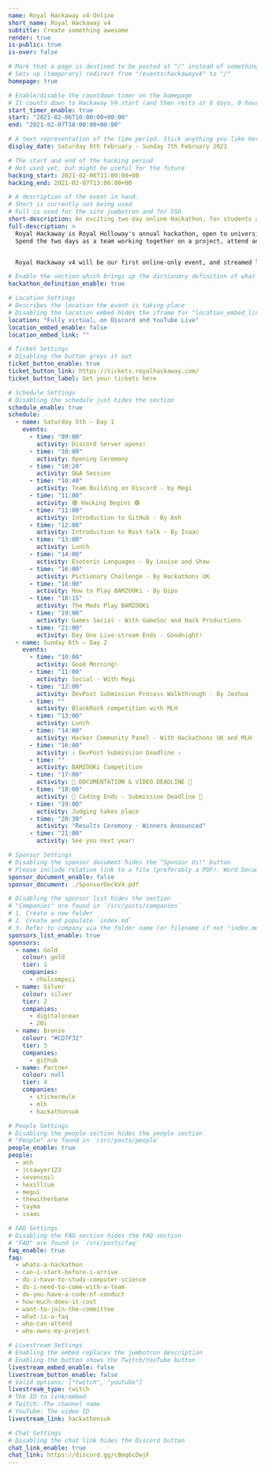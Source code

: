 ```yaml
---
name: Royal Hackaway v4 Online
short_name: Royal Hackaway v4
subtitle: Create something awesome
render: true
is-public: true
is-over: false

# Mark that a page is destined to be posted at "/" instead of something like "/events/hackawayv4"
# Sets up (temporary) redirect from "/events/hackawayv4" to "/"
homepage: true

# Enable/disable the countdown timer on the homepage
# It counts down to Hackaway V4 start (and then rests at 0 days, 0 hours, 0 minutes and 0 seconds)
start_timer_enable: true
start: "2021-02-06T10:00:00+00:00"
end: "2021-02-07T18:00:00+00:00"

# A text representation of the time period. Stick anything you like here.
display_date: Saturday 6th February - Sunday 7th February 2021

# The start and end of the hacking period
# Not used yet, but might be useful for the future
hacking_start: 2021-02-06T11:00:00+00
hacking_end: 2021-02-07T13:00:00+00

# A description of the event in hand.
# Short is currently not being used
# Full is used for the site jumbotron and for SSO
short-description: An exciting two-day online Hackathon, for students across the UK or around the world
full-description: >
  Royal Hackaway is Royal Holloway's annual hackathon, open to university students from anywhere around the UK and the world!
  Spend the two days as a team working together on a project, attend any of our workshops or talks, and meet new people virtually!


  Royal Hackaway v4 will be our first online-only event, and streamed live to you.

# Enable the section which brings up the dictionary definition of what a hackathon is
hackathon_definition_enable: true

# Location Settings
# Describes the location the event is taking place
# Disabling the location embed hides the iframe for "location_embed_link"
location: "Fully virtual, on Discord and YouTube Live"
location_embed_enable: false
location_embed_link: ""

# Ticket Settings
# Disabling the button greys it out
ticket_button_enable: true
ticket_button_link: https://tickets.royalhackaway.com/
ticket_button_label: Get your tickets here

# Schedule Settings
# Disabling the schedule just hides the section
schedule_enable: true
schedule:
  - name: Saturday 5th — Day 1
    events:
      - time: "09:00"
        activity: Discord Server opens!
      - time: "10:00"
        activity: Opening Ceremony
      - time: "10:20"
        activity: Q&A Session
      - time: "10:40"
        activity: Team Building on Discord - by Megi
      - time: "11:00"
        activity: 🟢 Hacking Begins 🟢
      - time: "11:00"
        activity: Introduction to GitHub - By Ash
      - time: "12:00"
        activity: Introduction to Rust talk - By Isaac
      - time: "13:00"
        activity: Lunch
      - time: "14:00"
        activity: Esoteric Languages - By Louise and Shaw
      - time: "16:00"
        activity: Pictionary Challenge - By Hackathons UK
      - time: "18:00"
        activity: How to Play BAMZOOKi - By Dipo
      - time: "18:15"
        activity: The Mods Play BAMZOOKi
      - time: "19:00"
        activity: Games Social - With GameSoc and Hack Productions
      - time: "21:00"
        activity: Day One Live-stream Ends - Goodnight!
  - name: Sunday 6th — Day 2
    events:
      - time: "10:00"
        activity: Good Morning!
      - time: "11:00"
        activity: Social - With Megi
      - time: "12:00"
        activity: DevPost Submission Process Walkthrough - By Joshua
      - time: ""
        activity: BlackRock competition with MLH
      - time: "13:00"
        activity: Lunch
      - time: "14:00"
        activity: Hacker Community Panel - With Hackathons UK and MLH
      - time: "16:00"
        activity: ⚠ DevPost Submission Deadline ⚠
      - time: ""
        activity: BAMZOOKi Competition
      - time: "17:00"
        activity: 📸 DOCUMENTATION & VIDEO DEADLINE 📄
      - time: "18:00"
        activity: 🚨 Coding Ends - Submission Deadline 🚨
      - time: "19:00"
        activity: Judging takes place
      - time: "20:30"
        activity: "Results Ceremony - Winners Announced"
      - time: "21:00"
        activity: See you next year!

# Sponsor Settings
# Disabling the sponsor document hides the "Sponsor Us!" button
# Please include relative link to a file (preferably a PDF). Word Documents are prohibited
sponsor_document_enable: false
sponsor_document: ./SponsorDeckV4.pdf

# Disabling the sponsor list hides the section
# "Companies" are found in `/src/posts/companies`
# 1. Create a new folder
# 2. Create and populate `index.md`
# 3. Refer to company via the folder name (or filename if not "index.md")
sponsors_list_enable: true
sponsors:
  - name: Gold
    colour: gold
    tier: 1
    companies:
      - rhulcompsci
  - name: Silver
    colour: silver
    tier: 2
    companies:
      - digitalocean
      - 20i
  - name: Bronze
    colour: "#CD7F32"
    tier: 3
    companies:
      - github
  - name: Partner
    colour: null
    tier: 4
    companies:
      - stickermule
      - mlh
      - hackathonsuk

# People Settings
# Disabling the people section hides the people section
# "People" are found in `/src/posts/people`
people_enable: true
people:
  - ash
  - jcsawyer123
  - sevencoil
  - hexillium
  - megui
  - thewitherbane
  - tayma
  - isaac

# FAQ Settings
# Disabling the FAQ section hides the FAQ section
# "FAQ" are found in `/src/posts/faq`
faq_enable: true
faq:
  - whats-a-hackathon
  - can-i-start-before-i-arrive
  - do-i-have-to-study-computer-science
  - do-i-need-to-come-with-a-team
  - do-you-have-a-code-of-conduct
  - how-much-does-it-cost
  - want-to-join-the-committee
  - what-is-a-faq
  - who-can-attend
  - who-owns-my-project

# Livestream Settings
# Enabling the embed replaces the jumbotron description
# Enabling the button shows the Twitch/YouTube button
livestream_embed_enable: false
livestream_button_enable: false
# Valid options: ["twitch", "youtube"]
livestream_type: twitch
# The ID to link/embed
# Twitch: The channel name
# YouTube: The video ID
livestream_link: hackathonsuk

# Chat Settings
# Disabling the chat link hides the Discord button
chat_link_enable: true
chat_link: https://discord.gg/c8mq6cDwjF
---
```


<!--
  The HTML content is not used as of yet.
  Use it in the future in case you need custom markup somewhere
-->
